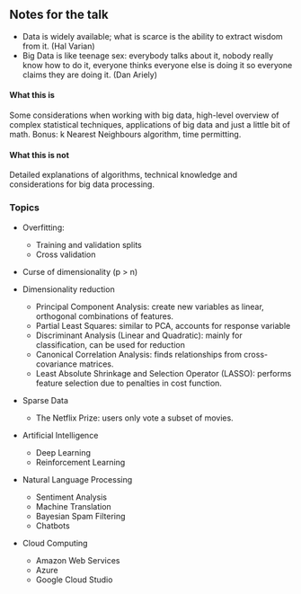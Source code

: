 ## Notes for the talk

* Data is widely available; what is scarce is the ability to extract wisdom from it. (Hal Varian)
* Big Data is like teenage sex: everybody talks about it, nobody really know how to do it, everyone thinks everyone else is doing it so everyone claims they are doing it. (Dan Ariely)

#### What this is

Some considerations when working with big data, high-level overview of complex statistical techniques, applications of big data and just a little bit of math. Bonus: k Nearest Neighbours algorithm, time permitting.

#### What this is not

Detailed explanations of algorithms, technical knowledge and considerations for big data processing. 

### Topics

* Overfitting:
    + Training and validation splits
    + Cross validation

* Curse of dimensionality (p > n)

* Dimensionality reduction
  + Principal Component Analysis: create new variables as linear, orthogonal combinations of features.
  + Partial Least Squares: similar to PCA, accounts for response variable
  + Discriminant Analysis (Linear and Quadratic): mainly for classification, can be used for reduction
  + Canonical Correlation Analysis: finds relationships from cross-covariance matrices.
  + Least Absolute Shrinkage and Selection Operator (LASSO): performs feature selection due to penalties in cost function.
  
* Sparse Data
    + The Netflix Prize: users only vote a subset of movies.

* Artificial Intelligence
    + Deep Learning
    + Reinforcement Learning

* Natural Language Processing
    + Sentiment Analysis
    + Machine Translation
    + Bayesian Spam Filtering
    + Chatbots

* Cloud Computing
  + Amazon Web Services
  + Azure
  + Google Cloud Studio



  
